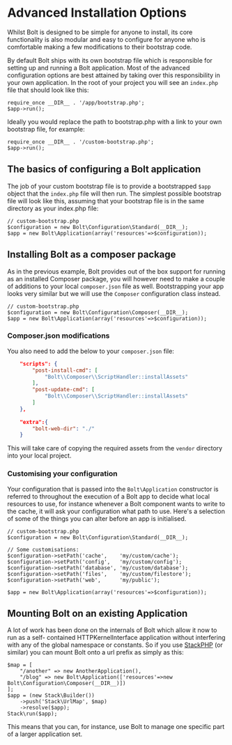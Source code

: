 Advanced Installation Options
=============================

Whilst Bolt is designed to be simple for anyone to install, its core functionality is also
modular and easy to configure for anyone who is comfortable making a few modifications to
their bootstrap code.

By default Bolt ships with its own bootstrap file which is responsible for setting up and
running a Bolt application. Most of the advanced configuration options are best attained
by taking over this responsibility in your own application. In the root of your project
you will see an `index.php` file that should look like this:

```
require_once __DIR__ . '/app/bootstrap.php';
$app->run();
```

Ideally you would replace the path to bootstrap.php with a link to your own
bootstrap file, for example:

```
require_once __DIR__ . '/custom-bootstrap.php';
$app->run();
```

The basics of configuring a Bolt application
--------------------------------------------

The job of your custom bootstrap file is to provide a bootstrapped `$app` object that the
`index.php` file will then run. The simplest possible bootstrap file will look like this,
assuming that your bootstrap file is in the same directory as your index.php file:

```
// custom-bootstrap.php
$configuration = new Bolt\Configuration\Standard(__DIR__);
$app = new Bolt\Application(array('resources'=>$configuration));
```


Installing Bolt as a composer package
-------------------------------------

As in the previous example, Bolt provides out of the box support for running as an
installed Composer package, you will however need to make a couple of additions to your
local `composer.json` file as well. Bootstrapping your app looks very similar but we will
use the `Composer` configuration class instead.

```
// custom-bootstrap.php
$configuration = new Bolt\Configuration\Composer(__DIR__);
$app = new Bolt\Application(array('resources'=>$configuration));
```

### Composer.json modifications

You also need to add the below to your `composer.json` file:

```json
    "scripts": {
        "post-install-cmd": [
            "Bolt\\Composer\\ScriptHandler::installAssets"
        ],
        "post-update-cmd": [
            "Bolt\\Composer\\ScriptHandler::installAssets"
        ]
    },
    
    "extra":{
        "bolt-web-dir": "./"
    }
```

This will take care of copying the required assets from the `vendor`
directory into your local project.

### Customising your configuration

Your configuration that is passed into the `Bolt\Application` constructor is referred to
throughout the execution of a Bolt app to decide what local resources to use, for instance
whenever a Bolt component wants to write to the cache, it will ask your configuration what
path to use. Here's a selection of some of the things you can alter before an app is
initialised.

```
// custom-bootstrap.php
$configuration = new Bolt\Configuration\Standard(__DIR__);

// Some customisations:
$configuration->setPath('cache',    'my/custom/cache');
$configuration->setPath('config',   'my/custom/config');
$configuration->setPath('database', 'my/custom/database');
$configuration->setPath('files',    'my/custom/filestore');
$configuration->setPath('web',      'my/public');

$app = new Bolt\Application(array('resources'=>$configuration));
```


Mounting Bolt on an existing Application
----------------------------------------

A lot of work has been done on the internals of Bolt which allow it now to run as a self-
contained HTTPKernelInterface application without interfering with any of the global
namespace or constants. So if you use <a href="http://stackphp.com/">StackPHP</a> (or
similar) you can mount Bolt onto a url prefix as simply as this:

```
$map = [
    "/another" => new AnotherApplication(),
    "/blog" => new Bolt\Application(['resources'=>new Bolt\Configuration\Composer(__DIR__)])
];
$app = (new Stack\Builder())
    ->push('Stack\UrlMap', $map)
    ->resolve($app);
Stack\run($app);
```

This means that you can, for instance, use Bolt to manage one specific part of a larger
application set.



